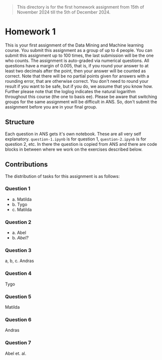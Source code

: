 > This directory is for the first homework assignment from 15th of November 2024 till the 5th of December 2024.

# Homework 1
This is your first assignment of the Data Mining and Machine learning course. You submit this assignment as a group of up to 4 people. You can submit this assignment up to 100 times, the last submission will be the one who counts. The assignment is auto-graded via numerical questions. All questions have a margin of 0.005, that is, if you round your answer to at least two decimals after the point, then your answer will be counted as correct. Note that there will be no partial points given for answers with a rounding error, that are otherwise correct. You don't need to round your result if you want to be safe, but if you do, we assume that you know how. Further please note that the log⁡log indicates the natural logarithm throughout this course (the one to basis ee). Please be aware that switching groups for the same assignment will be difficult in ANS. So, don't submit the assignment before you are in your final group. 

## Structure
Each question in ANS gets it's own notebook. These are all very self explanatory. `question-1.ipynb` is for question 1, `question-2.ipynb` is for question 2, etc. In there the question is copied from ANS and there are code blocks in between where we work on the exercises described below.

## Contributions
The distribution of tasks for this assignment is as follows:
### Question 1
* a. Matilda
* b. Tygo
* c. Matilda
### Question 2
* a. Abel
* b. _Abel?_
### Question 3
a, b, c. Andras
### Question 4
Tygo
### Question 5
Matilda
### Question 6
Andras
### Question 7
Abel et. al.
